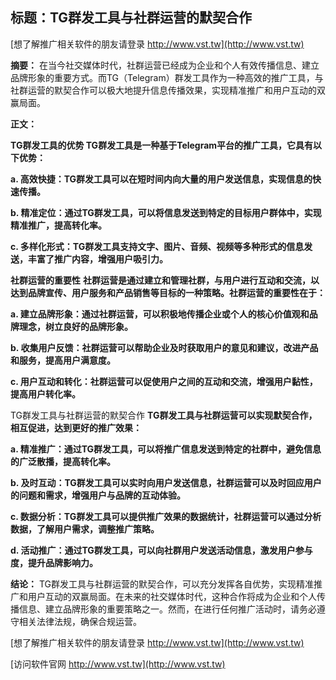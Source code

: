 ## **标题：TG群发工具与社群运营的默契合作**

[想了解推广相关软件的朋友请登录 http://www.vst.tw](http://www.vst.tw)

**摘要：**
在当今社交媒体时代，社群运营已经成为企业和个人有效传播信息、建立品牌形象的重要方式。而TG（Telegram）群发工具作为一种高效的推广工具，与社群运营的默契合作可以极大地提升信息传播效果，实现精准推广和用户互动的双赢局面。

**正文：**

**TG群发工具的优势 TG群发工具是一种基于Telegram平台的推广工具，它具有以下优势：**

**a. 高效快捷：TG群发工具可以在短时间内向大量的用户发送信息，实现信息的快速传播。**

**b. 精准定位：通过TG群发工具，可以将信息发送到特定的目标用户群体中，实现精准推广，提高转化率。**

**c. 多样化形式：TG群发工具支持文字、图片、音频、视频等多种形式的信息发送，丰富了推广内容，增强用户吸引力。**

**社群运营的重要性**
**社群运营是通过建立和管理社群，与用户进行互动和交流，以达到品牌宣传、用户服务和产品销售等目标的一种策略。社群运营的重要性在于：**

**a. 建立品牌形象：通过社群运营，可以积极地传播企业或个人的核心价值观和品牌理念，树立良好的品牌形象。**

**b. 收集用户反馈：社群运营可以帮助企业及时获取用户的意见和建议，改进产品和服务，提高用户满意度。**

**c. 用户互动和转化：社群运营可以促使用户之间的互动和交流，增强用户黏性，提高用户转化率。**

TG群发工具与社群运营的默契合作
**TG群发工具与社群运营可以实现默契合作，相互促进，达到更好的推广效果：**

**a. 精准推广：通过TG群发工具，可以将推广信息发送到特定的社群中，避免信息的广泛散播，提高转化率。**

**b. 及时互动：TG群发工具可以实时向用户发送信息，社群运营可以及时回应用户的问题和需求，增强用户与品牌的互动体验。**

**c. 数据分析：TG群发工具可以提供推广效果的数据统计，社群运营可以通过分析数据，了解用户需求，调整推广策略。**

**d. 活动推广：通过TG群发工具，可以向社群用户发送活动信息，激发用户参与度，提升品牌影响力。**

**结论：**
TG群发工具与社群运营的默契合作，可以充分发挥各自优势，实现精准推广和用户互动的双赢局面。在未来的社交媒体时代，这种合作将成为企业和个人传播信息、建立品牌形象的重要策略之一。然而，在进行任何推广活动时，请务必遵守相关法律法规，确保合规运营。

[想了解推广相关软件的朋友请登录 http://www.vst.tw](http://www.vst.tw)


[访问软件官网 http://www.vst.tw](http://www.vst.tw)
